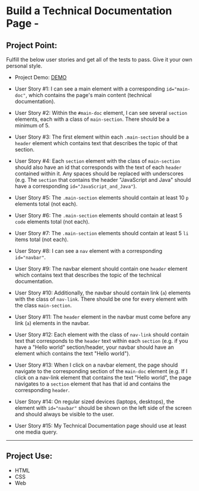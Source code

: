 # Build a Technical Documentation Page -

## Project Point:

Fulfill the below user stories and get all of the tests to pass. Give it your own personal style.

- Project Demo: [DEMO](https://free-code-camp.zkhsin.now.sh/Technical%20Documentation%20Page/)

- User Story #1: I can see a main element with a corresponding `id="main-doc"`, which contains the page's main content (technical documentation).

- User Story #2: Within the `#main-doc` element, I can see several `section` elements, each with a class of `main-section`. There should be a minimum of 5.

- User Story #3: The first element within each `.main-section` should be a `header` element which contains text that describes the topic of that section.

- User Story #4: Each `section` element with the class of `main-section` should also have an id that corresponds with the text of each `header` contained within it. Any spaces should be replaced with underscores (e.g. The `section` that contains the header "JavaScript and Java" should have a corresponding `id="JavaScript_and_Java"`).

- User Story #5: The `.main-section` elements should contain at least 10 `p` elements total (not each).

- User Story #6: The `.main-section` elements should contain at least 5 `code` elements total (not each).

- User Story #7: The `.main-section` elements should contain at least 5 `li` items total (not each).

- User Story #8: I can see a `nav` element with a corresponding `id="navbar"`.

- User Story #9: The navbar element should contain one `header` element which contains text that describes the topic of the technical documentation.

- User Story #10: Additionally, the navbar should contain link (`a`) elements with the class of `nav-link`. There should be one for every element with the class `main-section`.

- User Story #11: The `header` element in the navbar must come before any link (`a`) elements in the navbar.

- User Story #12: Each element with the class of `nav-link` should contain text that corresponds to the `header` text within each `section` (e.g. if you have a "Hello world" section/header, your navbar should have an element which contains the text "Hello world").

- User Story #13: When I click on a navbar element, the page should navigate to the corresponding section of the `main-doc` element (e.g. If I click on a nav-link element that contains the text "Hello world", the page navigates to a `section` element that has that id and contains the corresponding `header`.

- User Story #14: On regular sized devices (laptops, desktops), the element with `id="navbar"` should be shown on the left side of the screen and should always be visible to the user.

- User Story #15: My Technical Documentation page should use at least one media query.

---

## Project Use:

- HTML
- CSS
- Web

